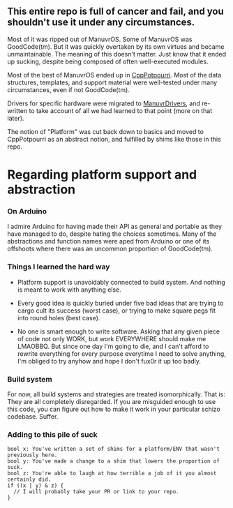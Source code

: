 ## This entire repo is full of cancer and fail, and you shouldn't use it under any circumstances.

Most of it was ripped out of ManuvrOS.
Some of ManuvrOS was GoodCode(tm). But it was quickly overtaken by its own virtues and became unmaintainable. The meaning of this doesn't matter. Just know that it ended up sucking, despite being composed of often well-executed modules.

Most of the best of ManuvrOS ended up in [CppPotpourri](https://github.com/jspark311/CppPotpourri). Most of the data structures, templates, and support material were well-tested under many circumstances, even if not GoodCode(tm).

Drivers for specific hardware were migrated to [ManuvrDrivers](https://github.com/jspark311/ManuvrDrivers), and re-written to take account of all we had learned to that point (more on that later).

The notion of "Platform" was cut back down to basics and moved to CppPotpourri as an abstract notion, and fulfilled by shims like those in this repo.


# Regarding platform support and abstraction

### On Arduino

I admire Arduino for having made their API as general and portable as they have managed to do, despite hating the choices sometimes. Many of the abstractions and function names were aped from Arduino or one of its offshoots where there was an uncommon proportion of GoodCode(tm).


### Things I learned the hard way

  * Platform support is unavoidably connected to build system. And nothing is meant to work with anything else.

  * Every good idea is quickly buried under five bad ideas that are trying to cargo cult its success (worst case), or trying to make square pegs fit into round holes (best case).

  * No one is smart enough to write software. Asking that any given piece of code not only WORK, but work EVERYWHERE should make me LMAOBBQ. But since one day I'm going to die, and I can't afford to rewrite everything for every purpose everytime I need to solve anything, I'm obliged to try anyhow and hope I don't fux0r it up too badly.


### Build system

For now, all build systems and strategies are treated isomorphically. That is: They are all completely disregarded. If you are misguided enough to use this code, you can figure out how to make it work in your particular schizo codebase.
Suffer.


### Adding to this pile of suck

    bool x: You've written a set of shims for a platform/ENV that wasn't previously here.
    bool y: You've made a change to a shim that lowers the proportion of suck.
    bool z: You're able to laugh at how terrible a job of it you almost certainly did.
    if ((x | y) & z) {
      // I will probably take your PR or link to your repo.
    }
